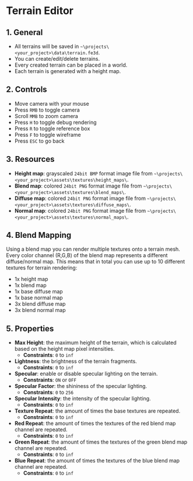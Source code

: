 # Terrain Editor

## 1. General

- All terrains will be saved in `~\projects\<your_project>\data\terrain.fe3d`.
- You can create/edit/delete terrains.
- Every created terrain can be placed in a world.
- Each terrain is generated with a height map.

## 2. Controls

- Move camera with your mouse
- Press `RMB` to toggle camera
- Scroll `MMB` to zoom camera
- Press `H` to toggle debug rendering
- Press `R` to toggle reference box
- Press `F` to toggle wireframe
- Press `ESC` to go back

## 3. Resources

- **Height map**: grayscaled `24bit BMP` format image file from `~\projects\<your_project>\assets\textures\height_maps\`.
- **Blend map**: colored `24bit PNG` format image file from `~\projects\<your_project>\assets\textures\blend_maps\`.
- **Diffuse map**: colored `24bit PNG` format image file from `~\projects\<your_project>\assets\textures\diffuse_maps\`.
- **Normal map**: colored `24bit PNG` format image file from `~\projects\<your_project>\assets\textures\normal_maps\`.

## 4. Blend Mapping

Using a blend map you can render multiple textures onto a terrain mesh. Every color channel (R,G,B) of the blend map represents a different diffuse/normal map. This means that in total you can use up to 10 different textures for terrain rendering:

- 1x height map
- 1x blend map
- 1x base diffuse map
- 1x base normal map
- 3x blend diffuse map
- 3x blend normal map

## 5. Properties

- **Max Height**: the maximum height of the terrain, which is calculated based on the height map pixel intensities.
  - **Constraints**: `0` to `inf`
- **Lightness**: the brightness of the terrain fragments.
  - **Constraints**: `0` to `inf`
- **Specular**: enable or disable specular lighting on the terrain.
  - **Constraints**: `ON` or `OFF`
- **Specular Factor**: the shininess of the specular lighting.
  - **Constraints**: `0` to `256`
- **Specular Intensity**: the intensity of the specular lighting.
  - **Constraints**: `0` to `inf`
- **Texture Repeat**: the amount of times the base textures are repeated.
  - **Constraints**: `0` to `inf`
- **Red Repeat**: the amount of times the textures of the red blend map channel are repeated.
  - **Constraints**: `0` to `inf`
- **Green Repeat**: the amount of times the textures of the green blend map channel are repeated.
  - **Constraints**: `0` to `inf`
- **Blue Repeat**: the amount of times the textures of the blue blend map channel are repeated.
  - **Constraints**: `0` to `inf`
